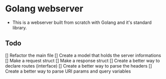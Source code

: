 # Golang webserver

- This is a webserver built from scratch with Golang and it's standard library.

## Todo
[] Refactor the main file
[] Create a model that holds the server informations
[] Make a request struct
[] Make a response struct
[] Create a better way to declare routes (interface)
[] Create a better way to parse the headers
[] Create a better way to parse URI params and query variables
